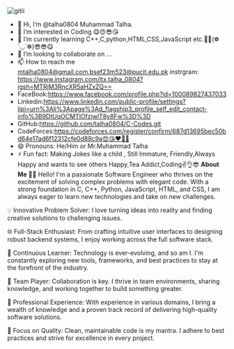 
![gitii](https://github.com/talha0804/talha0804/assets/168374699/b52423a9-6099-443e-98de-68495cbfb104)  

- 👋 Hi, I’m @talha0804 Muhammad Talha.
- 👀 I’m interested in Coding 😋😍😎😘
- 🌱 I’m currently learning C++,C,python,HTML,CSS,JavaScript etc.🧑👨(❁´◡`❁)😎😎😋
- 💞️ I’m looking to collaborate on ...
- 📫 How to reach me mtalha0804@gmail.com,bsef23m523@pucit.edu.pk instrgram: https://www.instagram.com/itx.talha_0804?igsh=MTRjM3RncXR5aHZxZQ==
- FaceBook:https://www.facebook.com/profile.php?id=100089827437033
- Linkedin:https://www.linkedin.com/public-profile/settings?lipi=urn%3Ali%3Apage%3Ad_flagship3_profile_self_edit_contact-info%3B9DtUqOCMTlOfzjwlT8y8Fw%3D%3D
- GitHub:https://github.com/talha0804/C-Codes.git
- CodeForces:https://codeforces.com/register/confirm/687d13695bec50bd64e17ad6f12312cfe0d88c9a😍😘❤🤞😜
- 😄 Pronouns: He/Him or Mr.Muhammad Talha
- ⚡ Fun fact: Making Jokes like a child , Still Immature, Friendly,Always Happy and wants to see others Happy,Tea Addict,Coding✌👌😎
**About Me 👨‍💻**
Hello! I'm a passionate Software Engineer who thrives on the excitement of solving complex problems with elegant code. With a strong foundation in C, C++, Python, JavaScript, HTML, and CSS, I am always eager to learn new technologies and take on new challenges.

💡 Innovative Problem Solver: I love turning ideas into reality and finding creative solutions to challenging issues.

🌐 Full-Stack Enthusiast: From crafting intuitive user interfaces to designing robust backend systems, I enjoy working across the full software stack.

🚀 Continuous Learner: Technology is ever-evolving, and so am I. I'm constantly exploring new tools, frameworks, and best practices to stay at the forefront of the industry.

👥 Team Player: Collaboration is key. I thrive in team environments, sharing knowledge, and working together to build something greater.

💼 Professional Experience: With experience in various domains, I bring a wealth of knowledge and a proven track record of delivering high-quality software solutions.

🎯 Focus on Quality: Clean, maintainable code is my mantra. I adhere to best practices and strive for excellence in every project.

